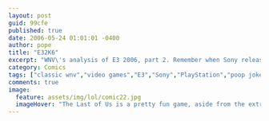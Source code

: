 ```yaml
---
layout: post
guid: 99cfe
published: true
date: 2006-05-24 01:01:01 -0400
author: pope
title: "E32K6"
excerpt: "WNV\'s analysis of E3 2006, part 2. Remember when Sony released a giant, overpowered, weird looking, new console? Yeah me neither."
category: Comics
tags: ["classic wnv","video games","E3","Sony","PlayStation","poop jokes"]
comments: true 
image:
  feature: assets/img/lol/comic22.jpg
  imageHover: "The Last of Us is a pretty fun game, aside from the extremely mushy, chunky, smelly controller. Although the corn makes for a very interesting weapon switching scheme."
---
```


